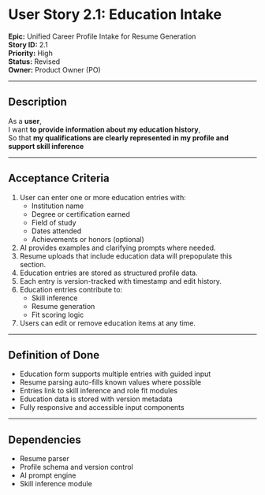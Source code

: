 # User Story 2.1: Education Intake

**Epic:** Unified Career Profile Intake for Resume Generation  
**Story ID:** 2.1  
**Priority:** High  
**Status:** Revised  
**Owner:** Product Owner (PO)

---

## Description

As a **user**,  
I want **to provide information about my education history**,  
So that **my qualifications are clearly represented in my profile and support skill inference**

---

## Acceptance Criteria

1. User can enter one or more education entries with:
   - Institution name
   - Degree or certification earned
   - Field of study
   - Dates attended
   - Achievements or honors (optional)
2. AI provides examples and clarifying prompts where needed.
3. Resume uploads that include education data will prepopulate this section.
4. Education entries are stored as structured profile data.
5. Each entry is version-tracked with timestamp and edit history.
6. Education entries contribute to:
   - Skill inference
   - Resume generation
   - Fit scoring logic
7. Users can edit or remove education items at any time.

---

## Definition of Done

- Education form supports multiple entries with guided input
- Resume parsing auto-fills known values where possible
- Entries link to skill inference and role fit modules
- Education data is stored with version metadata
- Fully responsive and accessible input components

---

## Dependencies

- Resume parser  
- Profile schema and version control  
- AI prompt engine  
- Skill inference module
